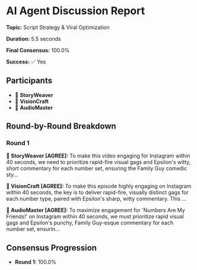 # AI Agent Discussion Report

**Topic:** Script Strategy & Viral Optimization

**Duration:** 5.5 seconds

**Final Consensus:** 100.0%

**Success:** ✅ Yes

## Participants

- 📝 **StoryWeaver**
- 🎨 **VisionCraft**
- 🎵 **AudioMaster**

## Round-by-Round Breakdown

### Round 1

**📝 StoryWeaver [AGREE]:** To make this video engaging for Instagram within 40 seconds, we need to prioritize rapid-fire visual gags and Epsilon's witty, short commentary for each number set, ensuring the Family Guy comedic sty...

**🎨 VisionCraft [AGREE]:** To make this episode highly engaging on Instagram within 40 seconds, the key is to deliver rapid-fire, visually distinct gags for each number type, paired with Epsilon's sharp, witty commentary. This ...

**🎵 AudioMaster [AGREE]:** To maximize engagement for 'Numbers Are My Friends!' on Instagram within 40 seconds, we must prioritize rapid visual gags and Epsilon's punchy, Family Guy-esque commentary for each number set, ensurin...

## Consensus Progression

- **Round 1:** 100.0%
